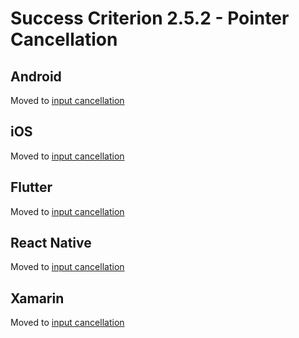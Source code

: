 # Success Criterion 2.5.2 - Pointer Cancellation

## Android

Moved to [input cancellation](../input-cancellation.md)

## iOS

Moved to [input cancellation](../input-cancellation.md)

## Flutter

Moved to [input cancellation](../input-cancellation.md)

## React Native

Moved to [input cancellation](../input-cancellation.md)

## Xamarin

Moved to [input cancellation](../input-cancellation.md)
